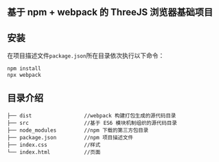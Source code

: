 ## 基于 npm + webpack 的 ThreeJS 浏览器基础项目

## 安装

在项目描述文件`package.json`所在目录依次执行以下命令：

```bash
npm install
npx webpack
```

## 目录介绍

```
├── dist                 //webpack 构建打包生成的源代码目录
├── src                  //基于 ES6 模块机制组织的源代码目录
├── node_modules         //npm 下载的第三方包目录
├── package.json         //npm 项目描述文件
├── index.css            //样式
└── index.html           //页面
```
